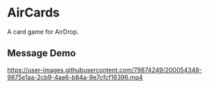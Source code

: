 # AirCards

A card game for AirDrop.

## Message Demo

https://user-images.githubusercontent.com/79874249/200054348-9875e1aa-2cb9-4ae6-b84a-9e7cfcf16396.mp4

